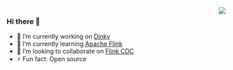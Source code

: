 <img align="right" src="https://github-readme-stats.vercel.app/api?username=aiwenmo&show_icons=true&include_all_commits=true&hide_border=true" />

### Hi there 👋

- 🔭 I’m currently working on [Dinky](https://github.com/DataLinkDC/dinky)
- 🌱 I’m currently learning [Apache Flink](http://github.com/apache/flink/)
- 👯 I’m looking to collaborate on [Flink CDC](http://github.com/ververica/flink-cdc-connectors)
- ⚡ Fun fact: Open source

<!--
**aiwenmo/aiwenmo** is a ✨ _special_ ✨ repository because its `README.md` (this file) appears on your GitHub profile.

Here are some ideas to get you started:

- 🔭 I’m currently working on ...
- 🌱 I’m currently learning ...
- 👯 I’m looking to collaborate on ...
- 🤔 I’m looking for help with ...
- 💬 Ask me about ...
- 📫 How to reach me: ...
- 😄 Pronouns: ...
- ⚡ Fun fact: ...
-->
